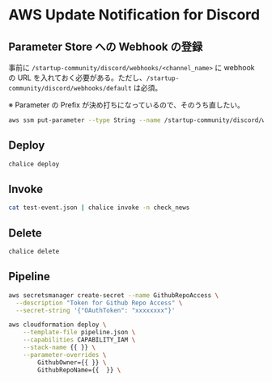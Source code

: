# AWS Update Notification for Discord

## Parameter Store への Webhook の登録

事前に `/startup-community/discord/webhooks/<channel_name>` に webhook の URL を入れておく必要がある。ただし、`/startup-community/discord/webhooks/default` は必須。

※ Parameter の Prefix が決め打ちになっているので、そのうち直したい。

```bash
aws ssm put-parameter --type String --name /startup-community/discord/webhooks/<channel_name> --value https://discord.com/api/webhooks/1234/ABCD
```

## Deploy

```bash
chalice deploy
```

## Invoke

```bash
cat test-event.json | chalice invoke -n check_news
```

## Delete

```bash
chalice delete
```

## Pipeline

```bash
aws secretsmanager create-secret --name GithubRepoAccess \
  --description "Token for Github Repo Access" \
  --secret-string '{"OAuthToken": "xxxxxxxx"}'

aws cloudformation deploy \
    --template-file pipeline.json \
    --capabilities CAPABILITY_IAM \
    --stack-name {{ }} \
    --parameter-overrides \
        GithubOwner={{ }} \
        GithubRepoName={{  }} \
```